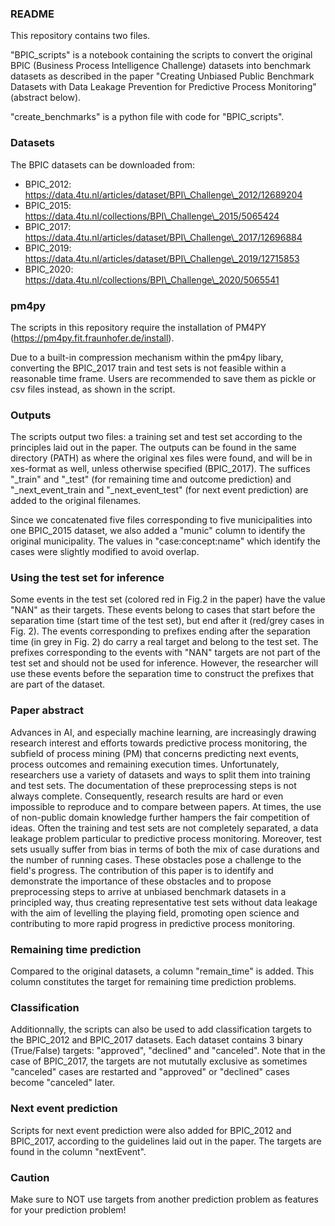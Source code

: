### README 
This repository contains two files. 

"BPIC_scripts" is a notebook containing the scripts to convert the original BPIC (Business Process Intelligence Challenge) datasets into benchmark datasets as described in the paper "Creating Unbiased Public Benchmark Datasets with Data Leakage Prevention for Predictive Process Monitoring" (abstract below).

"create_benchmarks" is a python file with code for "BPIC_scripts". 

### Datasets
The BPIC datasets can be downloaded from:

- BPIC_2012: https://data.4tu.nl/articles/dataset/BPI\_Challenge\_2012/12689204
- BPIC_2015: https://data.4tu.nl/collections/BPI\_Challenge\_2015/5065424
- BPIC_2017: https://data.4tu.nl/articles/dataset/BPI\_Challenge\_2017/12696884
- BPIC_2019: https://data.4tu.nl/articles/dataset/BPI\_Challenge\_2019/12715853
- BPIC_2020: https://data.4tu.nl/collections/BPI\_Challenge\_2020/5065541

### pm4py
The scripts in this repository require the installation of PM4PY (https://pm4py.fit.fraunhofer.de/install).

Due to a built-in compression mechanism within the pm4py libary, converting the BPIC_2017 train and test sets is not feasible within a reasonable time frame. Users are recommended to save them as pickle or csv files instead, as shown in the script.

### Outputs
The scripts output two files: a training set and test set according to the principles laid out in the paper. The outputs can be found in the same directory (PATH) as where the original xes files were found, and will be in xes-format as well, unless otherwise specified (BPIC_2017). The suffices "_train" and "_test" (for remaining time and outcome prediction) and "_next_event_train and "_next_event_test" (for next event prediction) are added to the original filenames.

Since we concatenated five files corresponding to five municipalities into one BPIC_2015 dataset, we also added a "munic" column to identify the original municipality. The values in "case:concept:name" which identify the cases were slightly modified to avoid overlap.

### Using the test set for inference
Some events in the test set (colored red in Fig.2 in the paper) have the value "NAN" as their targets. These events belong to cases that start before the separation time (start time of the test set), but end after it (red/grey cases in Fig. 2). The events corresponding to prefixes ending after the separation time (in grey in Fig. 2) do carry a real target and belong to the test set. The prefixes corresponding to the events with "NAN" targets are not part of the test set and should not be used for inference. However, the researcher will use these events before the separation time to construct the prefixes that are part of the dataset.


### Paper abstract
Advances in AI, and especially machine learning, are increasingly drawing research interest and efforts towards predictive process monitoring, the subfield of process mining (PM) that concerns predicting next events, process outcomes and remaining execution times. Unfortunately, researchers use a variety of datasets and ways to split them into training and test sets. The documentation of these preprocessing steps is not always complete. Consequently, research results are hard or even impossible to reproduce and to compare between papers. At times, the use of non-public domain knowledge further hampers the fair competition of ideas. Often the training and test sets are not completely separated, a data leakage problem particular to predictive process monitoring. Moreover, test sets usually suffer from bias in terms of both the mix of case durations and the number of running cases. These obstacles pose a challenge to the  field's progress. The contribution of this paper is to identify and demonstrate the importance of these obstacles and to propose preprocessing steps to arrive at unbiased benchmark datasets in a principled way, thus creating representative test sets without data leakage with the aim of levelling the playing field, promoting open science and contributing to more rapid progress in predictive process monitoring.

### Remaining time prediction
Compared to the original datasets, a column "remain_time" is added. This column constitutes the target for remaining time prediction problems.

### Classification 
Additionnally, the scripts can also be used to add classification targets to the BPIC_2012 and BPIC_2017 datasets. Each dataset contains 3 binary (True/False) targets: "approved", "declined" and "canceled". Note that in the case of BPIC_2017, the targets are not mututally exclusive as sometimes "canceled" cases are restarted and "approved" or "declined" cases become "canceled" later.

### Next event prediction
Scripts for next event prediction were also added for BPIC_2012 and BPIC_2017, according to the guidelines laid out in the paper. The targets are found in the column "nextEvent".

### Caution
Make sure to NOT use targets from another prediction problem as features for your prediction problem!
